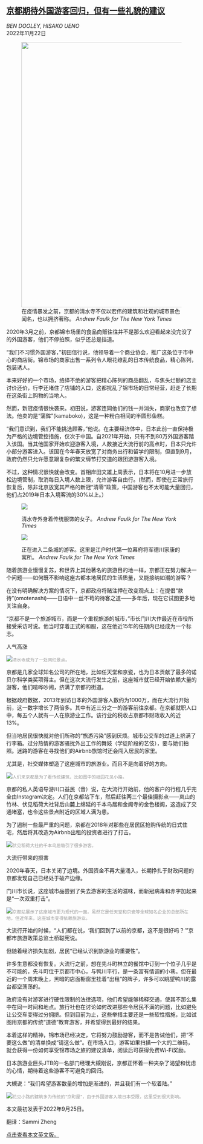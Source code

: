 <!--1669095422000-->
[京都期待外国游客回归，但有一些礼貌的建议](https://cn.nytimes.com/travel/20221122/kyoto-japan-tourism/)
------

<address>BEN DOOLEY, HISAKO UENO</address><time pudate="2022-11-22 01:04:31" datetime="2022-11-22 01:04:31">2022年11月22日</time><figure><img src="https://images.weserv.nl/?url=static01.nyt.com/images/2022/10/02/travel/00-Japan-Tourism/merlin_212105214_d938eaf4-7a14-4211-8c2c-fc0a173fe7b0-master1050.jpg" width="1050" height="700"><figcaption>在疫情暴发之前，京都的清水寺不仅以宏伟的建筑和壮观的城市景色闻名，也以拥挤著称。 <cite>Andrew Faulk for The New York Times</cite></figcaption></figure><section><p>2020年3月之前，京都锦市场里的食品商贩往往并不是那么欢迎看起来没完没了的外国游客，他们不停拍照，似乎还总是挡道。</p><p>“我们不习惯外国游客，”初田信行说，他领导着一个商业协会，推广这条位于市中心的商店街。锦市场的商家出售一系列令人眼花缭乱的日本传统食品，精心陈列，包装诱人。</p><p>本来好好的一个市场，络绎不绝的游客把精心陈列的商品翻乱，与焦头烂额的店主讨价还价，行李还堵住了店铺的入口，这都扰乱了锦市场的日常经营，赶走了长期在这条街上购物的当地人。</p><p>然而，新冠疫情很快袭来。初田说，游客连同他们的钱一并消失，商家也改变了想法。他卖的是“蒲鉾”(kamaboko)，这是一种粉白相间的半圆形鱼糕。</p><p>“我们意识到，我们不能挑选顾客，”他说。在主要经济体中，日本此前一直保持极为严格的边境管控措施，仅次于中国。自2021年开始，只有不到80万外国游客踏入该国。当其他国家开始欢迎游客入境，人数接近大流行前的高点时，日本只允许小部分游客进入。该国在今年春天放宽了对商务出行和留学的限制，但直到9月，政府仍然只允许愿意跟复杂的繁文缛节打交道的跟团游游客入境。</p><p>不过，这种情况很快就会改变。首相岸田文雄上周表示，日本将在10月进一步放松边境管制，取消每日入境人数上限，允许游客自由行。(然而，即使在正常旅行恢复后，除非北京放宽其严格的新冠“清零”政策，中国游客也不太可能大量回归，他们占2019年日本入境客流的30%以上。）<br></p><p><figure><img src="https://images.weserv.nl/?url=static01.nyt.com/images/2022/10/02/travel/00-Japan-Tourism3/merlin_212105178_904e9f0a-023e-4e89-bf53-d4ea1d863c65-jumbo.jpg"></p><figcaption>清水寺外身着传统服饰的女子。 <cite>Andrew Faulk for The New York Times</cite></figcaption></figure><p><figure><img src="https://images.weserv.nl/?url=static01.nyt.com/images/2022/09/19/travel/00-Japan-Tourism4/merlin_212104824_18c460d3-2c48-4a32-a3ba-1f074f9024af-jumbo.jpg"></p><figcaption>正在进入二条城的游客。这里是江户时代第一位幕府将军德川家康的寓所。 <cite>Andrew Faulk for The New York Times</cite></figcaption></figure><p>随着旅游业慢慢复苏，和世界上其他著名的旅游目的地一样，京都正在努力解决一个问题——如何既不影响这座古都本地居民的生活质量，又能接纳如潮的游客？</p><p>在没有明确解决方案的情况下，京都政府将赌注押在改变观点上：在提倡“款待”(omotenashi)——日语中一丝不苟的待客之道——多年后，现在它试图更多地关注自身。</p><p>“京都不是一个旅游城市，而是一个重视旅游的城市，”市长门川大作最近在市役所接受采访时说。他当时穿着正式的和服，这在他近15年的任期内已经成为一个标志。</p><p>人气高涨</p><p><img src="https://images.weserv.nl/?url=static01.nyt.com/images/2022/09/19/travel/00-Japan-Tourism5/merlin_212105481_b1a1f1d7-a6c1-4ca8-a798-8cb3b74f0537-master1050.jpg"><small style="color: #999;">清水寺成为了一处网红景点。</small></p><p>京都是几家全球知名公司的所在地，比如任天堂和京瓷，也为日本贡献了最多的诺贝尔科学类奖项得主。但在这次大流行发生之前，这座城市就已经开始依赖大量的游客，他们喧哗吵闹，挤满了京都的街道。</p><p>根据政府数据，2013年到访日本的外国游客人数约为1000万，而在大流行开始前，这一数字增长了两倍多。其中有近三分之一的游客前往京都。在京都就职人口中，每五个人就有一人在旅游业工作。该行业的税收占京都市财政收入的近13%。</p><p>但当地居民很快就对他们所称的“旅游污染”感到厌烦。城市公交车的过道上挤满了行李箱。过分热情的游客骚扰外出工作的舞妓（学徒阶段的艺伎），要与她们拍照。迷路的游客在寻找他们的Airbnb旅馆时还会闯入居民的家里。</p><p>尤其是，社交媒体塑造了这座城市的旅游业。而且不是向着好的方向。</p><p><img src="https://images.weserv.nl/?url=static01.nyt.com/images/2022/09/19/travel/00-Japan-Tourism7/merlin_212104383_75a06cba-ec99-4d16-a9a3-d02e857a39cf-master1050.jpg"><small style="color: #999;">人们来京都是为了看传统建筑，比如图中的祗园花见小路。</small></p><p>京都的私人英语导游川口益民（音）说，在大流行开始前，他的客户的行程几乎完全由Instagram决定。人们在京都站下车，然后赶往两三个最佳摄影点——岚山的竹林、伏见稻荷大社背后山麓上绵延的千本鸟居和金阁寺的金色楼阁，这造成了交通堵塞，也令这些景点附近的区域人满为患。</p><p>为了遏制一些最严重的问题，京都在2018年对那些在居民区抢购传统的日式住宅，然后将其改造为Airbnb出租的投资者进行了打击。</p><p><img src="https://images.weserv.nl/?url=static01.nyt.com/images/2022/09/26/travel/26-Japan-Tourism-sub/merlin_212105754_3fb384b2-b6b7-44f0-8b74-d177629f89fe-master1050.jpg"><small style="color: #999;">伏见稻荷大社的千本鸟居吸引了很多游客。</small></p><p>大流行带来的损害</p><p>2020年春天，日本关闭了边境。外国资金不再大量涌入，长期挣扎于财政问题的京都发现自己已经处于破产边缘。</p><p>门川市长说，这座城市品尝到了失去游客的生活的滋味，而新冠病毒和赤字加起来是“一次双重打击”。</p><p><img src="https://images.weserv.nl/?url=static01.nyt.com/images/2022/09/19/travel/00-Japan-Tourism6/merlin_212106639_bec26bb9-3596-4363-a8dd-cb80f1bc65f1-master1050.jpg"><small style="color: #999;">京都站展示了这座城市更为现代的一面。虽然它是任天堂和京瓷等全球知名企业的总部所在地，但近年来，这座城市变得依赖旅游业。</small></p><p>大流行开始的时候，“人们都在说，‘我们回到了以前的京都，这不是很好吗？’”京都市旅游政策总监土桥聪宪说。</p><p>但随着经济损失加剧，居民“已经认识到旅游业的重要性”。<br></p><p>许多生意都没有恢复。大流行之前，想在先斗町林立的餐馆中订到一个位子几乎是不可能的，先斗町位于京都市中心，与鸭川平行，是一条富有情调的小巷。但在最近的一个周末晚上，黑暗的店面橱窗里挂着“出租”的牌子，许多可以眺望鸭川的露台都空荡荡的。</p><p>政府没有对游客进行硬性限制的法律选项，他们希望能够稀释交通，使其不那么集中在同一时间和地点。旅行社也在讨论如何改进那些令居民不满的问题，比如避免让公交车变得过分拥挤。但到目前为止，这些举措主要还是一些软性措施，比如试图用京都的传统“道德”教育游客，并希望得到最好的结果。</p><p>本着这样的精神，锦市场已经决定，它将努力鼓励游客，而不是告诫他们，把“不要这么做”的清单换成“请这么做”。在市场入口，游客如果扫描一个大的二维码，就会获得一份如何享受锦市场之旅的建议清单，阅读后可获得免费Wi-Fi奖励。</p><p>日本旅游业巨头JTB的一名部门经理大槻刚说，京都正怀着一种夹杂了渴望和忧虑的心情，期待着这些游客不可避免的回归。</p><p>大槻说：“我们希望游客数量的增加是渐进的，并且我们有一个软着陆。”<br></p><p><img src="https://images.weserv.nl/?url=static01.nyt.com/images/2022/09/19/travel/00-Japan-Tourism8/merlin_212104389_19373734-5907-4b3f-8244-2f04fcac4d94-master1050.jpg"><small style="color: #999;">花见小路的建筑多为传统的“京町屋”，由于外国游客入境日本受限，这里受到很大影响。</small></p></section><footer><p>本文最初发表于2022年9月25日。</p><p>翻译：Sammi Zheng</p><p><a rel="nofollow" target="_blank" href="https://www.nytimes.com/2022/09/25/travel/kyoto-japan-tourism.html">点击查看本文英文版。</a></p></footer>
